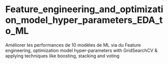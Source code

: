 # Feature_engineering_and_optimization_model_hyper_parameters_EDA_to_ML
Améliorer les performances de 10 modèles de ML via du Feature engineering, optimization model hyper-parameters with GridSearchCV &amp; applying techniques like boosting, stacking and voting
